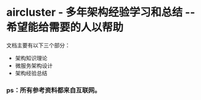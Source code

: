 # aircluster - 多年架构经验学习和总结 -- 希望能给需要的人以帮助

文档主要有以下三个部分：
*  架构知识理论
*  微服务架构设计
*  架构经验总结

### ps：所有参考资料都来自互联网。


